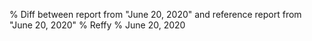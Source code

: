 % Diff between report from "June 20, 2020" and reference report from "June 20, 2020"
% Reffy
% June 20, 2020

